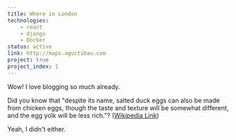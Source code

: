 ```yaml
---
title: Where in London
technologies: 
    - react
    - django
    - Docker
status: active
link: http://maps.agustibau.com
project: true
project_index: 1
---
```


Wow! I love blogging so much already.

Did you know that "despite its name, salted duck eggs can also be made from
chicken eggs, though the taste and texture will be somewhat different, and the
egg yolk will be less rich."?
([Wikipedia Link](https://en.wikipedia.org/wiki/Salted_duck_egg))

Yeah, I didn't either.
